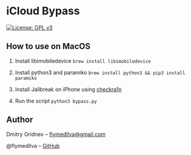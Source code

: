 # iCloud Bypass

[![License: GPL v3](https://img.shields.io/badge/License-GPL%20v3-blue.svg)](https://www.gnu.org/licenses/gpl-3.0)

## How to use on MacOS

1. Install libimobiledevice ```brew install libimobiledevice```

2. Install python3 and paramiko ```brew install python3 && pip3 install paramiko```

3. Install Jailbreak on iPhone using [checkra1n](https://checkra.in)

4. Run the script ```python3 bypass.py```

## Author 

Dmitry Gridnev – flymedllva@gmail.com

@flymedllva – [GitHub](https://github.com/FlymeDllVa)